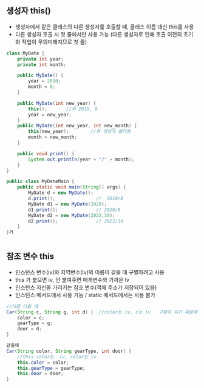 ## 생성자 this()
- 생성자에서 같은 클래스의 다른 생성자를 호출할 때, 클래스 이름 대신 this를 사용
- 다른 생성자 호출 시 첫 줄에서만 사용 가능 (다른 생성자로 인해 호출 이전의 초기화 작업이 무의미해지므로 첫 줄)
```java
class MyDate {
    private int year;
    private int month;

    public MyDate() {
        year = 2010;
        month = 8;
    }

    public MyDate(int new_year) {
        this();       //위 2010, 8 
        year = new_year;
    }
    public MyDate(int new_year, int new_month) {
        this(new_year);        //위 생성자 불러옴
        month = new_month;
    }

    public void print() {
        System.out.println(year + "/" + month);
    }
}

public class MyDateMain {
    public static void main(String[] args) {
        MyDate d = new MyDate();
        d.print();               //  2010/8
        MyDate d1 = new MyDate(2020);
        d1.print();              // 2020/8
        MyDate d2 = new MyDate(2022,10);
        d2.print();              // 2022/10
    }
}거
```
#
## 참조 변수 this
- 인스턴스 변수(iv)와 지역변수(lv)의 이름이 같을 때 구별하려고 사용
- this 가 붙으면 iv, 안 붙여주면 매개변수와 가까운 lv
- 인스턴스 자신을 가리키는 참조 변수(객체 주소가 저장되어 있음)
- 인스턴스 메서드에서 사용 가능 / static 메서드에서는 사용 불가
```java
//이름 다를 때
Car(String c, String g, int d) {  //color는 iv, c는 lv   구분이 되기 때문에 그냥 사용
    color = c;
    gearType = g;
    door = d;
}

같을때
Car(String color, String gearType, int door) {
    //this.color는  iv, color는 lv
    this.color = color;
    this.gearType = gearType;
    this.door = door;
}

```